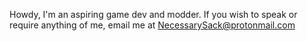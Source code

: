 Howdy, I'm an aspiring game dev and modder. If you wish to speak or require anything of me, email me at NecessarySack@protonmail.com
